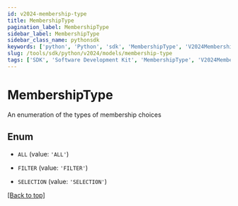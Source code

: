 ```yaml
---
id: v2024-membership-type
title: MembershipType
pagination_label: MembershipType
sidebar_label: MembershipType
sidebar_class_name: pythonsdk
keywords: ['python', 'Python', 'sdk', 'MembershipType', 'V2024MembershipType'] 
slug: /tools/sdk/python/v2024/models/membership-type
tags: ['SDK', 'Software Development Kit', 'MembershipType', 'V2024MembershipType']
---
```


# MembershipType

An enumeration of the types of membership choices

## Enum

* `ALL` (value: `'ALL'`)

* `FILTER` (value: `'FILTER'`)

* `SELECTION` (value: `'SELECTION'`)

[[Back to top]](#) 

